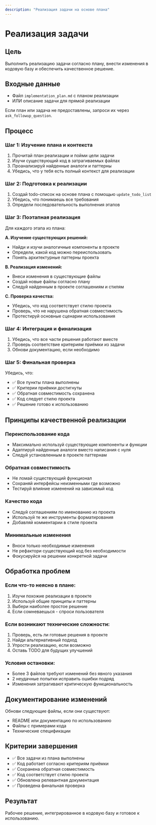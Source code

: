 ```yaml
---
description: "Реализация задачи на основе плана"
---
```


# Реализация задачи

## Цель
Выполнить реализацию задачи согласно плану, внести изменения в кодовую базу и обеспечить качественное решение.

## Входные данные
- Файл `implementation_plan.md` с планом реализации
- ИЛИ описание задачи для прямой реализации

Если план или задача не предоставлены, запроси их через `ask_followup_question`.

## Процесс

### Шаг 1: Изучение плана и контекста
1. Прочитай план реализации и пойми цели задачи
2. Изучи существующий код в затрагиваемых файлах
3. Проанализируй найденные аналоги и паттерны
4. Убедись, что у тебя есть полный контекст для реализации

### Шаг 2: Подготовка к реализации
1. Создай todo-список на основе плана с помощью `update_todo_list`
2. Убедись, что понимаешь все требования
3. Определи последовательность выполнения этапов

### Шаг 3: Поэтапная реализация
Для каждого этапа из плана:

**A. Изучение существующих решений:**
- Найди и изучи аналогичные компоненты в проекте
- Определи, какой код можно переиспользовать
- Понять архитектурные паттерны проекта

**B. Реализация изменений:**
- Внеси изменения в существующие файлы
- Создай новые файлы согласно плану
- Следуй найденным в проекте соглашениям и стилям

**C. Проверка качества:**
- Убедись, что код соответствует стилю проекта
- Проверь, что не нарушена обратная совместимость
- Протестируй основные сценарии использования

### Шаг 4: Интеграция и финализация
1. Убедись, что все части решения работают вместе
2. Проверь соответствие критериям приёмки из задачи
3. Обнови документацию, если необходимо

### Шаг 5: Финальная проверка
Убедись, что:
- ✅ Все пункты плана выполнены
- ✅ Критерии приёмки достигнуты
- ✅ Обратная совместимость сохранена
- ✅ Код следует стилю проекта
- ✅ Решение готово к использованию

## Принципы качественной реализации

### Переиспользование кода
- Максимально используй существующие компоненты и функции
- Адаптируй найденные аналоги вместо написания с нуля
- Следуй установленным в проекте паттернам

### Обратная совместимость
- Не ломай существующий функционал
- Сохраняй интерфейсы неизменными где возможно
- Тестируй влияние изменений на зависимый код

### Качество кода
- Следуй соглашениям по именованию из проекта
- Используй те же инструменты форматирования
- Добавляй комментарии в стиле проекта

### Минимальные изменения
- Вноси только необходимые изменения
- Не рефактори существующий код без необходимости
- Фокусируйся на решении конкретной задачи

## Обработка проблем

### Если что-то неясно в плане:
1. Изучи похожие реализации в проекте
2. Используй общие принципы и паттерны
3. Выбери наиболее простое решение
4. Если сомневаешься - спроси пользователя

### Если возникают технические сложности:
1. Проверь, есть ли готовые решения в проекте
2. Найди альтернативный подход
3. Упрости реализацию, если возможно
4. Оставь TODO для будущих улучшений

### Условия остановки:
- Более 3 файлов требуют изменений без явного указания
- 2 неудачные попытки исправить ошибки подряд
- Изменения затрагивают критическую функциональность

## Документирование изменений
Обнови следующие файлы, если они существуют:
- README или документацию по использованию
- Файлы с примерами кода
- Технические спецификации

## Критерии завершения
- ✅ Все задачи из плана выполнены
- ✅ Код работает согласно критериям приёмки
- ✅ Сохранена обратная совместимость
- ✅ Код соответствует стилю проекта
- ✅ Обновлена релевантная документация
- ✅ Проведена финальная проверка

## Результат
Рабочее решение, интегрированное в кодовую базу и готовое к использованию.